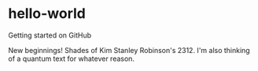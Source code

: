 # hello-world
Getting started on GitHub

New beginnings! Shades of Kim Stanley Robinson's 2312. I'm also thinking of a quantum text for whatever reason.
